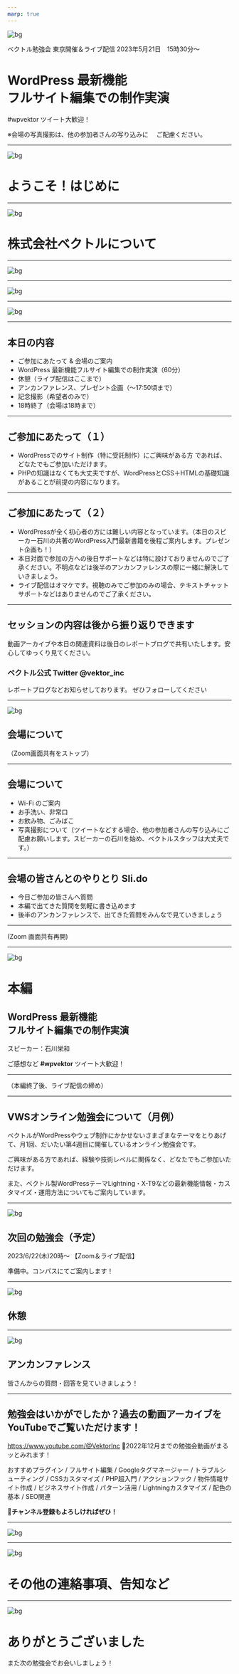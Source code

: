 ```yaml
---
marp: true
---
```

<!-- 
theme: vk-slide
size: 16:9
paginate: true
style: |
_paginate: false 
-->

<!-- Scoped style -->
<style scoped>
  /*
section{
  background: yellow;
}
*/
</style>

<!-- _class: title -->
![bg](themes/vk-slide/images/vws_title_01_red.svg)

ベクトル勉強会 東京開催＆ライブ配信
2023年5月21日　15時30分〜
# WordPress 最新機能<br>フルサイト編集での制作実演

#wpvektor ツイート大歓迎！

※会場の写真撮影は、他の参加者さんの写り込みに
　ご配慮ください。


---

<!-- _class: title-chapter  -->
<!-- _paginate: false  -->
![bg](themes/vk-slide/images/vws_title_01_lightgray.svg)

# ようこそ！はじめに

---

<!-- _class: title-chapter  -->
<!-- _paginate: false  -->
![bg](themes/vk-slide/images/vws_title_01_lightgray.svg)

# 株式会社ベクトルについて

---

![bg](images/Vektor-product-2023.png)


<!-- Figmaデータはこちら:
https://www.figma.com/file/KG5vrcxtDwQGBOwHRiJlHm/VWS%E5%8B%89%E5%BC%B7%E4%BC%9A-%2F-%E3%82%B9%E3%83%A9%E3%82%A4%E3%83%89%E7%94%BB%E5%83%8F%E3%81%AA%E3%81%A9?node-id=705-95&t=J1LhNNlIF3qqVELK-4
-->

---

![bg](images/Vektor-plugin-pro-2023.png)

<!-- Figmaデータはこちら:
https://www.figma.com/file/KG5vrcxtDwQGBOwHRiJlHm/VWS%E5%8B%89%E5%BC%B7%E4%BC%9A-%2F-%E3%82%B9%E3%83%A9%E3%82%A4%E3%83%89%E7%94%BB%E5%83%8F%E3%81%AA%E3%81%A9?node-id=705-170&t=J1LhNNlIF3qqVELK-4
-->


---
![bg](images/Team-Vektor-202208.png)


---
## 本日の内容

* ご参加にあたって & 会場のご案内
* WordPress 最新機能フルサイト編集での制作実演（60分）
* 休憩（ライブ配信はここまで）
* アンカンファレンス、プレゼント企画（〜17:50頃まで）
* 記念撮影（希望者のみで）
* 18時終了（会場は18時まで）

---


## ご参加にあたって（１）

* WordPressでのサイト制作（特に受託制作）にご興味がある方 であれば、どなたでもご参加いただけます。
* PHPの知識はなくても大丈夫ですが、WordPressとCSS＋HTMLの基礎知識があることが前提の内容になります。


---

## ご参加にあたって（２）

* WordPressが全く初心者の方には難しい内容となっています。（本日のスピーカー石川の共著のWordPress入門最新書籍を後程ご案内します。プレゼント企画も！）
* 本日対面で参加の方への後日サポートなどは特に設けておりませんのでご了承ください。不明点などは後半のアンカンファレンスの際に一緒に解決していきましょう。
* ライブ配信はオマケです。視聴のみでご参加のみの場合、テキストチャットサポートなどはありませんのでご了承ください。

---

## セッションの内容は後から振り返りできます
動画アーカイブや本日の関連資料は後日のレポートブログで共有いたします。安心してゆっくり見てください。

### ベクトル公式 Twitter @vektor_inc 
レポートブログなどお知らせしております。
ぜひフォローしてください


---

<!-- _class: title-chapter  -->
<!-- _paginate: false  -->
![bg](themes/vk-slide/images/vws_title_01_lightgray.svg)

## 会場について

（Zoom画面共有をストップ）


---
## 会場について
- Wi-Fi のご案内
- お手洗い、非常口
- お飲み物、ごみばこ
- 写真撮影について（ツイートなどする場合、他の参加者さんの写り込みにご配慮お願いします。スピーカーの石川を始め、ベクトルスタッフは大丈夫です。）

---

## 会場の皆さんとのやりとり Sli.do

- 今日ご参加の皆さんへ質問
- 本編で出てきた質問を気軽に書き込めます
- 後半のアンカンファレンスで、出てきた質問をみんなで見ていきましょう

---

(Zoom 画面共有再開)

---

<!-- _class: title-chapter  -->
<!-- _paginate: false  -->
![bg](themes/vk-slide/images/vws_title_01_lightgray.svg)

# 本編
## WordPress 最新機能<br>フルサイト編集での制作実演
スピーカー：石川栄和 

ご感想など **#wpvektor** ツイート大歓迎！

---

（本編終了後、ライブ配信の締め）

---

## VWSオンライン勉強会について（月例）
ベクトルがWordPressやウェブ制作にかかせないさまざまなテーマをとりあげて、月1回、だいたい第4週目に開催しているオンライン勉強会です。

ご興味がある方であれば、経験や技術レベルに関係なく、どなたでもご参加いただけます。

また、ベクトル製WordPressテーマLightning・X-T9などの最新機能情報・カスタマイズ・運用方法についてもご案内しています。

---
<!-- _class: title-chapter  -->
<!-- _paginate: false  -->
![bg](themes/vk-slide/images/vws_title_01_lightgray.svg)

## 次回の勉強会（予定）
2023/6/22(木)20時〜 【Zoom＆ライブ配信】

準備中。コンパスにてご案内します！

---


<!-- _class: title-chapter  -->
<!-- _paginate: false  -->
![bg](themes/vk-slide/images/vws_title_01_lightgray.svg)

## 休憩


---


<!-- _class: title-chapter  -->
<!-- _paginate: false  -->
![bg](themes/vk-slide/images/vws_title_01_lightgray.svg)

## アンカンファレンス

皆さんからの質問・回答を見ていきましょう！

---

## 勉強会はいかがでしたか？過去の動画アーカイブをYouTubeでご覧いただけます！

https://www.youtube.com/@VektorInc
🌟2022年12月までの勉強会動画がまるッとみれます！

おすすめプラグイン / フルサイト編集 / Googleタグマネージャー / トラブルシューティング / CSSカスタマイズ / PHP超入門 / アクションフック / 物件情報サイト作成 / ビジネスサイト作成 / パターン活用 / Lightningカスタマイズ / 配色の基本 / SEO関連
 

__🔔チャンネル登録もよろしければぜひ！__



---

![bg](images/Vektor-Passport-2023.png)

<!-- Figmaデータはこちら:
-->

---

<!-- _class: title-chapter  -->
<!-- _paginate: false  -->
![bg](themes/vk-slide/images/vws_title_01_lightgray.svg)

# その他の連絡事項、告知など

---
<!-- _class: title -->
<!-- _paginate: false  -->
![bg](themes/vk-slide/images/vws_title_01_red.svg)

# ありがとうございました

また次の勉強会でお会いしましょう！
